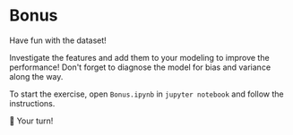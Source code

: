 # Bonus

Have fun with the dataset!

Investigate the features and add them to your modeling to improve the performance! Don't forget to diagnose the model for bias and variance along the way.

To start the exercise, open `Bonus.ipynb` in `jupyter notebook` and follow the instructions.

🚀 Your turn!
